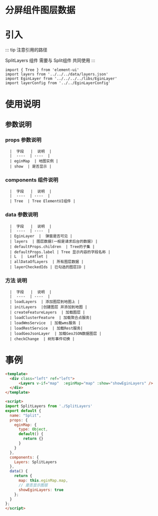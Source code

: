 # 分屏组件图层数据

# 引入

::: tip
  注意引用的路径

  SplitLayers 组件 需要与  Split组件  共同使用
:::

```
import { Tree } from 'element-ui' 
import layers from '../../../data/layers.json'
import EginLayer from '../../../../libs/EginLayer'
import layerConfig from '../../EginLayerConfig'

```

# 使用说明

## 参数说明

  ### props 参数说明
      
      |  字段   |  说明  |
      |  ----  | ----  |
      | eginMap  | 地图实例 |
      | show  | 是否显示 |
     
  ### components 组件说明
    
      |  字段   |  说明  |
      |  ----  | ----  |
      | Tree  | Tree ElementUI组件 |

  ### data 参数说明
    
      |  字段   |  说明  |
      |  ----  | ----  |
      | EginLayer  |  弹窗是否可见 |
      | layers  | 图层数据(一般是请求后台的数据) |
      | defaultProps.children  | Tree的子集 |
      | defaultProps.label | Tree 显示内容的字段名称 |
      | L  |  Leaflet |
      | allDataOfLayers  | 所有图层数据 |
      | layerCheckedIds | 已勾选的图层ID |

  ### 方法 说明
    
      |  字段   |  说明  |
      |  ----  | ----  |
      | loadLayers  | 添加图层到地图上 |
      | initLayers  |创建图层 并添加到地图 |
      | createFeatureLayers  | 加载图层 |
      | loadClusterFeature  | 加载聚合点服务|
      | loadWmsService  | 加载wms服务 |
      | loadRestService  | 加载Rest服务|
      | loadGeoJsonLayer  | 加载GeoJSON数据图层 |
      | checkChange  | 树形事件切换 |


# 事例

```html
<template>
  <div class="left" ref="left">
      <Layers v-if="map"  :eginMap="map" :show="showEginLayers" />
  </div>
</template>

<script>
import SplitLayers from './SplitLayers'
export default {
  name: "Split",
  props: {
    eginMap: {
      type: Object,
      default() {
        return {}
      }
    }
  },
  components: {
    Layers: SplitLayers
  },
  data() {
    return {
      map: this.eginMap.map,
      // 是否显示图层
      showEginLayers: true
    };
  }
};
</script>
```